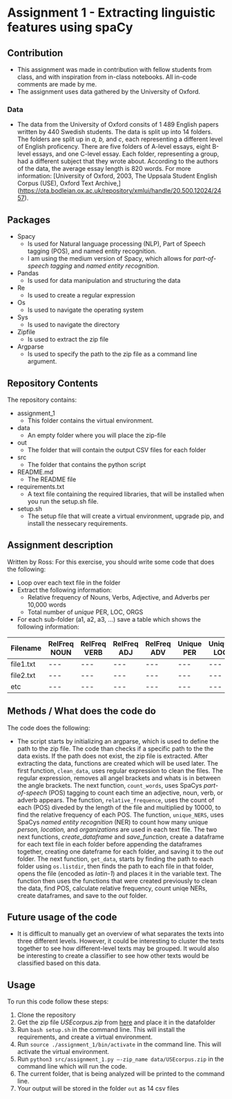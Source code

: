 
# Assignment 1 - Extracting linguistic features using spaCy

## Contribution 
- This assignment was made in contribution with fellow students from class, and with inspiration from in-class notebooks. All in-code comments are made by me.
- The assignment uses data gathered by the University of Oxford.

### Data 
- The data from the University of Oxford consits of 1 489 English papers written by 440 Swedish students. The data is split up into 14 folders. The folders are split up in *a, b,* and *c*, each representing a different level of English proficency. There are five folders of A-level essays, eight B-level essays, and one C-level essay. Each folder, representing a group, had a different subject that they wrote about. According to the authors of the data, the average essay length is 820 words. For more information: [University of Oxford, 2003, The Uppsala Student English Corpus (USE), Oxford Text Archive,] (https://ota.bodleian.ox.ac.uk/repository/xmlui/handle/20.500.12024/2457). 

## Packages 
-	Spacy
    - Is used for Natural language processing (NLP), Part of Speech tagging (POS), and named entity recognition. 
    - I am using the medium version of Spacy, which allows for *part-of-speech tagging* and *named entity recognition.* 
-	Pandas
    - Is used for data manipulation and structuring the data
-	Re
    - Is used to create a regular expression
-	Os
    - Is used to navigate the operating system
-	Sys
    - Is used to navigate the directory
-	Zipfile
    - Is used to extract the zip file
-	Argparse
    - Is used to specify the path to the zip file as a command line argument.

## Repository Contents 
The repository contains:
- assignment_1 
    - This folder contains the virtual environment. 
- data
    - An empty folder where you will place the zip-file 
- out
    - The folder that will contain the output CSV files for each folder
- src
    - The folder that contains the python script
- README.md 
    - The README file 
- requirements.txt 
    - A text file containing the required libraries, that will be installed when you run the setup.sh file.
- setup.sh 
    - The setup file that will create a virtual environment, upgrade pip, and install the nessecary requirements.

## Assignment description 
Written by Ross:
For this exercise, you should write some code that does the following:

- Loop over each text file in the folder
- Extract the following information:
    - Relative frequency of Nouns, Verbs, Adjective, and Adverbs per 10,000 words
    - Total number of *unique* PER, LOC, ORGS
- For each sub-folder (a1, a2, a3, ...) save a table which shows the following information:

|Filename|RelFreq NOUN|RelFreq VERB|RelFreq ADJ|RelFreq ADV|Unique PER|Unique LOC|Unique ORG|
|---|---|---|---|---|---|---|---|
|file1.txt|---|---|---|---|---|---|---|
|file2.txt|---|---|---|---|---|---|---|
|etc|---|---|---|---|---|---|---|

## Methods / What does the code do
The code does the following:
- The script starts by initializing an argparse, which is used to define the path to the zip file. The code than checks if a specific path to the the data exists. If the path does not exist, the zip file is extracted. After extracting the data, functions are created which will be used later. The first function, ```clean_data```, uses regular expression to clean the files. The regular expression, removes all angel brackets and whats is in between the angle brackets. The next function, ```count_words```, uses SpaCys *part-of-speech* (POS) tagging to count each time an adjective, noun, verb, or adverb appears. The function, ```relative_frequence```, uses the count of each (POS) diveded by the length of the file and multiplied by 10000, to find the relative frequency of each POS. The function, ```unique_NERS```, uses SpaCys *named entity recognition* (NER) to count how many unique *person, location,* and *organizations* are used in each text file. The two next functions, *create_dataframe* and *save_function*, create a dataframe for each text file in each folder before appending the dataframes together, creating one dateframe for each folder, and saving it to the *out* folder. The next function, ```get_data```, starts by finding the path to each folder using ```os.listdir```, then finds the path to each file in that folder, opens the file (encoded as *latin-1*) and places it in the variable text. The function then uses the functions that were created previously to clean the data, find POS, calculate relative frequency, count uniqe NERs, create dataframes, and save to the *out* folder.

## Future usage of the code
- It is difficult to manually get an overview of what separates the texts into three different levels. However, it could be interesting to cluster the texts together to see how different-level texts may be grouped. It would also be interesting to create a classifier to see how other texts would be classified based on this data.

## Usage 
To run this code follow these steps:
1.	Clone the repository
2.	Get the zip file *USEcorpus.zip* from [here]( https://ota.bodleian.ox.ac.uk/repository/xmlui/handle/20.500.12024/2457#) and place it in the datafolder
3.	Run ```bash setup.sh``` in the command line. This will install the requirements, and create a virtual environment. 
4.	Run ```source ./assignment_1/bin/activate``` in the command line. This will activate the virtual environment. 
5.	Run ```python3 src/assignment_1.py –-zip_name data/USEcorpus.zip``` in the command line which will run the code. 
6.	The current folder, that is being analyzed will be printed to the command line.
7.	Your output will be stored in the folder ```out```  as 14 csv files
